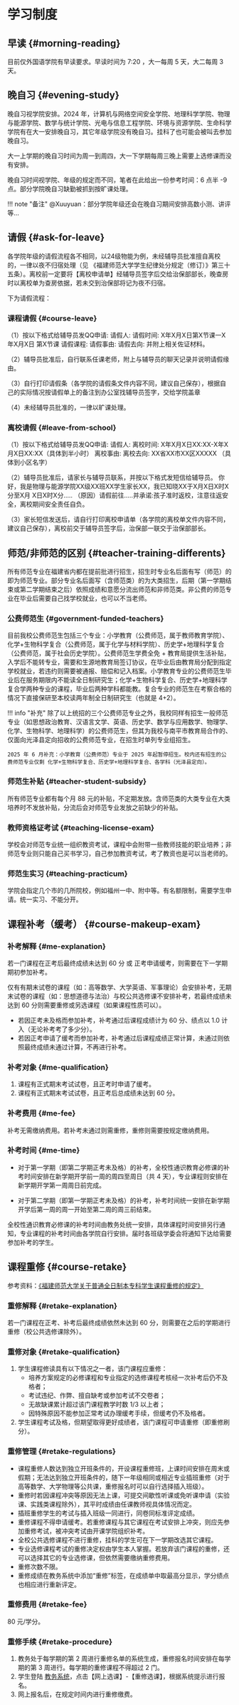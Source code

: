 # 学习制度

## 早读 {#morning-reading}

目前仅外国语学院有早读要求。早读时间为 7:20 ，大一每周 5 天，大二每周 3 天。

## 晚自习 {#evening-study}

晚自习视学院安排。2024 年，计算机与网络空间安全学院、地理科学学院、物理与能源学院、数学与统计学院、光电与信息工程学院、环境与资源学院、生命科学学院有在大一安排晚自习，其它年级学院没有晚自习。挂科了也可能会被叫去参加晚自习。

大一上学期的晚自习时间为周一到周四，大一下学期每周三晚上需要上选修课而没有安排。

晚自习时间视学院、年级的规定而不同，笔者在此给出一份参考时间：6 点半 -9 点。部分学院晚自习缺勤被抓到按旷课处理。

!!! note "备注"
    @Xuuyuan：部分学院年级还会在晚自习期间安排高数小测、讲评等…

## 请假 {#ask-for-leave}

各学院年级的请假流程各不相同，以24级物能为例，未经辅导员批准擅自离校的，一律以夜不归宿处理（见 《福建师范大学学生纪律处分规定（修订）》第三十五条）。离校前一定要将【离校申请单】经辅导员签字后交给治保部部长，晚查房时以离校单为查房依据，若未交到治保部将记为夜不归宿。

下为请假流程：

### 课程请假 {#course-leave}

（1）按以下格式给辅导员发QQ申请:
  请假人:
  请假时间: X年X月X日第X节课一X年X月X日 第X节课
  请假课程:
  请假事由:
  请假去向:
  并附上相关佐证材料。

（2）辅导员批准后，自行联系任课老师，附上与辅导员的聊天记录并说明请假缘由。

（3）自行打印请假条（各学院的请假条文件内容不同，建议自己保存），根据自己的实际情况按请假单上的备注到办公室找辅导员签字，交给学院盖章

（4）未经辅导员批准的，一律以旷课处理。

### 离校请假 {#leave-from-school}

（1）按以下格式给辅导员发QQ申请:
  请假人:
  离校时间: X年X月X日XX:XX-X年X 月X日XX:XX（具体到半小时）
  离校事由:
  离校去向: XX省XX市XX区XXXXX （具体到小区名字）

（2）辅导员批准后，请家长与辅导员联系，并按以下格式发短信给辅导员。
  你好，我是物理与能源学院XX级XX班XX学生家长XX，我已知晓XX于X月X日X时X分至X月 X日X时X分..... （原因）请假前往.....并承诺:孩子准时返校，注意往返安全，离校期间安全责任自负。

（3）家长短信发送后，请自行打印离校申请单（各学院的离校单文件内容不同，建议自己保存），离校前交于辅导员签字后，治保部一联交于治保部部长。

## 师范/非师范的区别 {#teacher-training-differents}

所有师范专业在福建省内都在提前批进行招生，招生时专业名后面有写（师范）的即为师范专业。部分专业名后面写（含师范类）的为大类招生，后期（第一学期结束或第二学期结束之后）依照成绩和意愿分流出师范和非师范类。非公费的师范专业在毕业后需要自己找学校就业，也可以不当老师。

### 公费师范生 {#government-funded-teachers}

目前我校公费师范生包括三个专业：小学教育（公费师范，属于教师教育学院）、化学+生物科学复合（公费师范，属于化学与材料学院）、历史学+地理科学复合（公费师范，属于社会历史学院）。公费师范生学费全免 + 教育局提供生活补贴，入学后不能转专业，需要和生源地教育局签订协议，在毕业后由教育局分配到指定学校就业，若违约则需要被通报、赔偿和记入档案。小学教育专业的公费师范生毕业后在服务期限内不能读全日制研究生；化学+生物科学复合、历史学+地理科学复合学两种专业的课程，毕业后两种学科都能教。复合专业的师范生在考察合格的情况下直接保研至本校读两年制全日制研究生（也就是 4+2）。

!!! info "补充"
    除了以上统招的三个公费师范专业之外，我校同样有招生一般师范专业（如思想政治教育、汉语言文学、英语、历史学、数学与应用数学、物理学、化学、生物科学、地理科学）的公费师范生，但其为我校与南平市教育局合作的、仅面向光泽县定向招收的公费师范专业，在招生时单列专业组招生。

    2025 年 6 月补充：小学教育（公费师范）专业于 2025 年起暂停招生。校内还有招生的公费师范专业仅剩 化学+生物科学复合、历史学+地理科学复合、各学科（光泽县定向）。

### 师范生补贴 {#teacher-student-subsidy}

所有师范专业都有每个月 88 元的补贴，不定期发放。含师范类的大类专业在大类培养时不发放补贴，分流后会对师范专业发放之前缺少的补贴。

### 教师资格证考试 {#teaching-license-exam}

学校会对师范专业统一组织教资考试，课程中会附带一些教师技能的职业培养；非师范专业则只能自己买书学习，自己参加教资考试，考了教资也是可以当老师的。

### 师范生实习 {#teaching-practicum}

学院会指定几个市的几所院校，例如福州一中、附中等。有名额限制，需要学生申请。统一实习、不能分开。

## 课程补考（缓考） {#course-makeup-exam}

### 补考解释 {#me-explanation}

若一门课程在正考后最终成绩未达到 60 分 或 正考申请缓考，则需要在下一学期期初参加补考。

仅有有期末试卷的课程（如：高等数学、大学英语、军事理论）会安排补考，无期末试卷的课程（如：思想道德与法治）与校公共选修课不安排补考，若最终成绩未达到 60 分则需要重修或另选课程（如果课程性质可以）。

- 若因正考未及格而参加补考，补考通过后课程成绩计为 60 分、绩点以 1.0 计入（无论补考考了多少分）。
- 若因正考申请了缓考而参加补考，补考通过后课程成绩正常计算，未通过则依照最终成绩未通过计算，不再进行补考。

### 补考对象 {#me-qualification}

1. 课程有正式期末考试试卷，且正考时申请了缓考。
2. 课程有正式期末考试试卷，且正考后总成绩未达到 60 分。

### 补考费用 {#me-fee}

补考无需缴纳费用。若补考未通过则需重修，重修则需要按规定缴纳费用。

### 补考时间 {#me-time}

- 对于第一学期（即第二学期正考未及格）的补考，全校性通识教育必修课的补考时间安排在新学期开学前一周的周四至周日（共 4 天），专业课程则安排在新学期开学第一周周日前完成。

- 对于第二学期（即第一学期正考未及格）的补考，补考时间统一安排在新学期开学后第一周的周一开始至第二周的周三前结束。

全校性通识教育必修课的补考时间由教务处统一安排，具体课程时间安排另行通知，专业课程的补考时间由各学院自行安排。届时各班级学委会将通知下达给需要参加补考的学生。

## 课程重修 {#course-retake}

参考资料：[《福建师范大学关于普通全日制本专科学生课程重修的规定》](https://jwc.fjnu.edu.cn/d9/01/c9130a186625/page.htm)

### 重修解释 {#retake-explanation}

若一门课程在正考、补考后最终成绩依然未达到 60 分，则需要在之后的学期进行重修（校公共选修课除外）。

### 重修对象 {#retake-qualification}

1. 学生课程修读具有以下情况之一者，该门课程应重修：
    - 培养方案规定的必修课程和专业指定的选修课程考核经一次补考后仍不及格者；
    - 考试违纪、作弊、擅自缺考或参加考试不交卷者；
    - 无故缺课累计超过该门课程教学时数 1/3 以上者；
    - 因特殊原因不能参加正常考试办理缓考手续，但缓考仍不及格者。
2. 学生课程考试及格，但期望取得更好成绩者，该门课程可申请重修（即重修刷分）。

### 重修管理 {#retake-regulations}

- 课程重修人数达到独立开班条件的，开设课程重修班，上课时间安排在周末或假期；无法达到独立开班条件的，随下一年级相同或相近专业插班重修（对于高等数学、大学物理等公共课，重修报名时可以自行选择插入班级）。
- 重修时若因课程冲突等原因无法上课，可提交间歇性听课或免听课申请（实验课、实践类课程除外），其平时成绩由任课教师视具体情况而定。
- 插班重修学生的考试与插入班级一同进行，同卷同标准评定成绩。
- 重修课程不得申请缓考。若重修课程与其它课程在考试安排上冲突，则应先参加重修考试，被冲突考试由开课学院组织补考。
- 全校公共选修课程不进行重修，挂科的学生可在下一学期改选其它课程。
- 专业选修课程考试的重修决定权由学生本人掌握。若放弃该门课程的重修，还可以选择其它的专业选修课，但依然需要缴纳重修费用。
- 重修次数不限。
- 重修成绩在教务系统中添加“重修”标签，在成绩单中取最高分显示，学分绩点也相应进行重新评定。

### 重修费用 {#retake-fee}

80 元/学分。

### 重修手续 {#retake-procedure}

1. 教务处于每学期的第 2 周进行重修名单的系统生成，重修报名时间安排在每学期的第 3 周进行。每学期的重修课程不得超过 2 门。
2. 学生登陆 [教务系统](https://jwglxt.fjnu.edu.cn)，点击【网上选课】-【重修选课】，根据系统提示进行报名。
3. 网上报名后，在规定时间内进行重修缴费。
